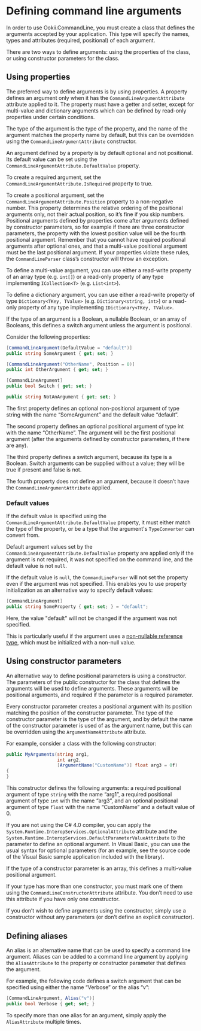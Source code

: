 # Defining command line arguments

In order to use Ookii.CommandLine, you must create a class that defines the arguments accepted by your application. This type will specify the names, types and attributes (required, positional) of each argument.

There are two ways to define arguments: using the properties of the class, or using constructor parameters for the class.

## Using properties

The preferred way to define arguments is by using properties. A property defines an argument only when it has the `CommandLineArgumentAttribute` attribute applied to it. The property must have a getter and setter, except for multi-value and dictionary arguments which can be defined by read-only properties under certain conditions.

The type of the argument is the type of the property, and the name of the argument matches the property name by default, but this can be overridden using the `CommandLineArgumentAttribute` constructor.

An argument defined by a property is by default optional and not positional. Its default value can be set using the `CommandLineArgumentAttribute.DefaultValue` property.

To create a required argument, set the `CommandLineArgumentAttribute.IsRequired` property to true.

To create a positional argument, set the `CommandLineArgumentAttribute.Position` property to a non-negative number. This property determines the relative ordering of the positional arguments only, not their actual position, so it’s fine if you skip numbers. Positional arguments defined by properties come after arguments defined by constructor parameters, so for example if there are three constructor parameters, the property with the lowest position value will be the fourth positional argument. Remember that you cannot have required positional arguments after optional ones, and that a multi-value positional argument must be the last positional argument. If your properties violate these rules, the `CommandLineParser` class’s constructor will throw an exception.

To define a multi-value argument, you can use either a read-write property of an array type (e.g. `int[]`) or a read-only property of any type implementing `ICollection<T>` (e.g. `List<int>`).

To define a dictionary argument, you can use either a read-write property of type `Dictionary<TKey, TValue>` (e.g. `Dictionary<string, int>`) or a read-only property of any type implementing `IDictionary<TKey, TValue>`.

If the type of an argument is a Boolean, a nullable Boolean, or an array of Booleans, this defines a switch argument unless the argument is positional.

Consider the following properties:

```csharp
[CommandLineArgument(DefaultValue = "default")]
public string SomeArgument { get; set; }

[CommandLineArgument("OtherName", Position = 0)]
public int OtherArgument { get; set; }

[CommandLineArgument]
public bool Switch { get; set; }

public string NotAnArgument { get; set; }
```

The first property defines an optional non-positional argument of type string with the name “SomeArgument” and the default value “default”.

The second property defines an optional positional argument of type int with the name “OtherName”. The argument will be the first positional argument (after the arguments defined by constructor parameters, if there are any).

The third property defines a switch argument, because its type is a Boolean. Switch arguments can be supplied without a value; they will be true if present and false is not.

The fourth property does not define an argument, because it doesn’t have the `CommandLineArgumentAttribute` applied.

### Default values

If the default value is specified using the `CommandLineArgumentAttribute.DefaultValue` property, it must either match the type
of the property, or be a type that the argument's `TypeConverter` can convert from.

Default argument values set by the `CommandLineArgumentAttribute.DefaultValue` property are applied only if the argument is
not required, it was not specified on the command line, and the default value is not `null`.

If the default value is `null`, the `CommandLineParser` will not set the property even if the argument was not specified. This
enables you to use property initialization as an alternative way to specify default values:

```csharp
[CommandLineArgument]
public string SomeProperty { get; set; } = "default";
```

Here, the value "default" will not be changed if the argument was not specified.

This is particularly useful if the argument uses a [non-nullable reference type](Command%20Line%20Arguments%20in%20Ookii.CommandLine.md#arguments-with-non-nullable-types),
which must be initialized with a non-null value.

## Using constructor parameters

An alternative way to define positional parameters is using a constructor. The parameters of the public constructor for the class that defines the arguments will be used to define arguments. These arguments will be positional arguments, and required if the parameter is a required parameter.

Every constructor parameter creates a positional argument with its position matching the position of the constructor parameter. The type of the constructor parameter is the type of the argument, and by default the name of the constructor parameter is used of as the argument name, but this can be overridden using the `ArgumentNameAttribute` attribute.

For example, consider a class with the following constructor:

```csharp
public MyArguments(string arg1,
                   int arg2,
                   [ArgumentName("CustomName")] float arg3 = 0f)
{
}
```

This constructor defines the following arguments: a required positional argument of type `string` with the name “arg1”, a required positional argument of type `int` with the name “arg3”, and an optional positional argument of type `float` with the name “CustomName” and a default value of 0.

If you are not using the C# 4.0 compiler, you can apply the `System.Runtime.InteropServices.OptionalAttribute` attribute and the `System.Runtime.InteropServices.DefaultParameterValueAttribute` to the parameter to define an optional argument. In Visual Basic, you can use the usual syntax for optional parameters (for an example, see the source code of the Visual Basic sample application included with the library).

If the type of a constructor parameter is an array, this defines a multi-value positional argument.

If your type has more than one constructor, you must mark one of them using the `CommandLineConstructorAttribute` attribute. You don’t need to use this attribute if you have only one constructor.

If you don’t wish to define arguments using the constructor, simply use a constructor without any parameters (or don’t define an explicit constructor).

## Defining aliases

An alias is an alternative name that can be used to specify a command line argument. Aliases can be added to a command line argument by applying the `AliasAttribute` to the property or constructor parameter that defines the argument.

For example, the following code defines a switch argument that can be specified using either the name “Verbose” or the alias “v”:

```csharp
[CommandLineArgument, Alias("v")]
public bool Verbose { get; set; }
```

To specify more than one alias for an argument, simply apply the `AliasAttribute` multiple times.
